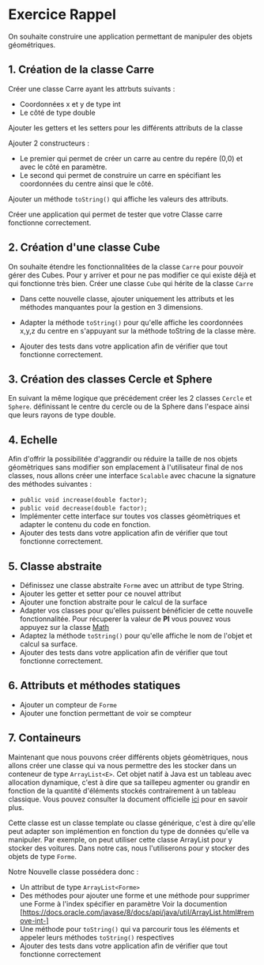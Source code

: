 # Exercice Rappel

On souhaite construire une application permettant de manipuler des objets géométriques.

## 1. Création de la classe Carre

Créer une classe Carre ayant les attrbuts suivants :

* Coordonnées x et y de type int
* Le côté de type double

Ajouter les getters et les setters pour les différents attributs de la classe

Ajouter 2 constructeurs :

* Le premier qui permet de créer un carre au centre du repére (0,0) et avec le côté en paramètre.
* Le second qui permet de construire un carre en spécifiant les coordonnées du centre ainsi que le côté.

Ajouter un méthode ```toString()``` qui affiche les valeurs des attributs.

Créer une application qui permet de tester que votre Classe carre fonctionne correctement.

## 2. Création d'une classe Cube

On souhaite étendre les fonctionnalitées de la classe ```Carre``` pour pouvoir gérer des Cubes.
Pour y arriver et pour ne pas modifier ce qui existe déjà et qui fonctionne très bien.
Créer une classe ```Cube``` qui hérite de la classe ```Carre```

* Dans cette nouvelle classe, ajouter uniquement les attributs et les méthodes manquantes pour la gestion en 3 dimensions.

* Adapter la méthode ```toString()``` pour qu'elle affiche les coordonnées x,y,z du centre en s'appuyant sur la méthode toString de la classe mère.

* Ajouter des tests dans votre application afin de vérifier que tout fonctionne correctement.

## 3. Création des classes Cercle et Sphere

En suivant la même logique que précédement créer les 2 classes ```Cercle``` et ```Sphere```. définissant le centre du cercle ou de la Sphere dans l'espace ainsi que leurs rayons de type double.

## 4. Echelle

Afin d'offrir la possibilitée d'aggrandir ou réduire la taille de nos objets géomètriques sans modifier son emplacement à l'utilisateur final de nos classes, nous allons créer une interface ```Scalable``` avec chacune la signature des méthodes suivantes :

* ```public void increase(double factor);```
* ```public void decrease(double factor);```
* Implémenter cette interface sur toutes vos classes géomètriques et adapter le contenu du code en fonction.
* Ajouter des tests dans votre application afin de vérifier que tout fonctionne correctement.

## 5. Classe abstraite

* Définissez une classe abstraite ```Forme``` avec un attribut de type String.
* Ajouter les getter et setter pour ce nouvel attribut
* Ajouter une fonction abstraite pour le calcul de la surface
* Adapter vos classes pour qu'elles puissent bénéficier de cette nouvelle fonctionnalitée. Pour récuperer la valeur de **PI** vous pouvez vous appuyez sur la classe [Math](https://docs.oracle.com/javase/8/docs/api/java/lang/Math.html)
* Adaptez la méthode ```toString()``` pour qu'elle affiche le nom de l'objet et calcul sa surface.
* Ajouter des tests dans votre application afin de vérifier que tout fonctionne correctement.

## 6. Attributs et méthodes statiques

* Ajouter un compteur de ```Forme```
* Ajouter une fonction permettant de voir se compteur

## 7. Containeurs

Maintenant que nous pouvons créer différents objets géomètriques, nous allons créer une classe qui va nous permettre des les stocker dans un conteneur de type ```ArrayList<E>```. Cet objet natif à Java est un tableau avec allocation dynamique, c'est à dire que sa taillepeu agmenter ou grandir en fonction de la quantité d'éléments stockés contrairement à un tableau classique. Vous pouvez consulter la document officielle [ici](https://docs.oracle.com/javase/8/docs/api/java/util/ArrayList.html) pour en savoir plus.

Cette classe est un classe template ou classe générique, c'est à dire qu'elle peut adapter son implémention en fonction du type de données qu'elle va manipuler.
Par exemple, on peut utiliser cette classe ArrayList<Voiture> pour y stocker des voitures. Dans notre cas, nous l'utiliserons pour y stocker des objets de type ```Forme```.

Notre Nouvelle classe possédera donc :

* Un attribut de type ```ArrayList<Forme>```
* Des méthodes pour ajouter une forme et une méthode pour supprimer une Forme à l'index spécifier en paramètre Voir la documention [https://docs.oracle.com/javase/8/docs/api/java/util/ArrayList.html#remove-int-]
* Une méthode pour ```toString()``` qui va parcourir tous les éléments et appeler leurs méthodes ```toString()``` respectives
* Ajouter des tests dans votre application afin de vérifier que tout fonctionne correctement
